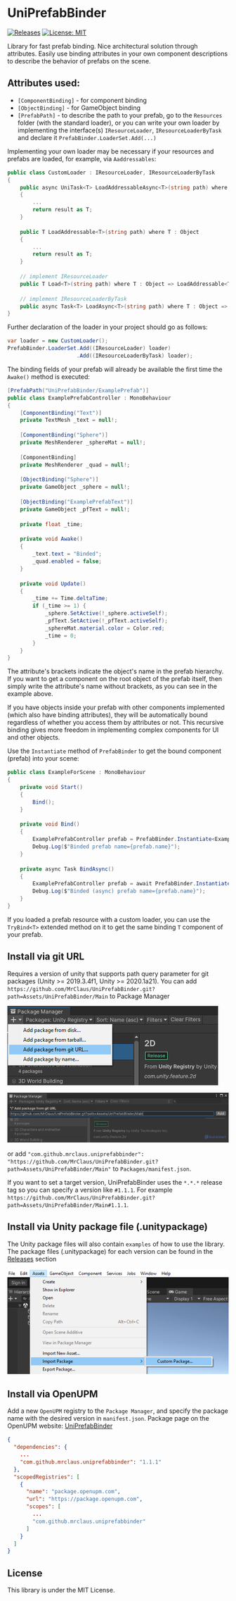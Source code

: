 UniPrefabBinder
===
[![Releases](https://img.shields.io/github/release/MrClaus/UniPrefabBinder.svg)](https://github.com/MrClaus/UniPrefabBinder/releases)
[![License: MIT](https://img.shields.io/badge/License-MIT-green.svg)](https://opensource.org/licenses/MIT)

Library for fast prefab binding. Nice architectural solution through attributes.
Easily use binding attributes in your own component descriptions to describe the behavior of prefabs on the scene.

## Attributes used:
* `[ComponentBinding]` - for component binding
* `[ObjectBinding]` - for GameObject binding
* `[PrefabPath]` - to describe the path to your prefab, go to the `Resources` folder (with the standard loader), or you can write your own loader by implementing the interface(s) `IResourceLoader`, `IResourceLoaderByTask` and declare it `PrefabBinder.LoaderSet.Add(...)`

Implementing your own loader may be necessary if your resources and prefabs are loaded, for example, via `Aaddressables`:

```c#
public class CustomLoader : IResourceLoader, IResourceLoaderByTask
{
    public async UniTask<T> LoadAddressableAsync<T>(string path) where T : Object
    {
        ...
        return result as T;
    }

    public T LoadAddressable<T>(string path) where T : Object
    {
        ...
        return result as T;
    }

    // implement IResourceLoader
    public T Load<T>(string path) where T : Object => LoadAddressable<T>(path);

    // implement IResourceLoaderByTask
    public async Task<T> LoadAsync<T>(string path) where T : Object => await LoadAddressableAsync<T>(path).AsTask();
}
```

Further declaration of the loader in your project should go as follows:

```c#
var loader = new CustomLoader();
PrefabBinder.LoaderSet.Add((IResourceLoader) loader)
                      .Add((IResourceLoaderByTask) loader);
```

The binding fields of your prefab will already be available the first time the `Awake()` method is executed:

```c#
[PrefabPath("UniPrefabBinder/ExamplePrefab")]
public class ExamplePrefabController : MonoBehaviour
{
    [ComponentBinding("Text")]
    private TextMesh _text = null!;
    
    [ComponentBinding("Sphere")]
    private MeshRenderer _sphereMat = null!;
    
    [ComponentBinding]
    private MeshRenderer _quad = null!;
    
    [ObjectBinding("Sphere")]
    private GameObject _sphere = null!;

    [ObjectBinding("ExamplePrefabText")]
    private GameObject _pfText = null!;

    private float _time;

    private void Awake()
    {
        _text.text = "Binded";
        _quad.enabled = false;
    }

    private void Update()
    {
        _time += Time.deltaTime;
        if (_time >= 1) {
            _sphere.SetActive(!_sphere.activeSelf);
            _pfText.SetActive(!_pfText.activeSelf);
            _sphereMat.material.color = Color.red;
            _time = 0;
        }
    }
}
```

The attribute's brackets indicate the object's name in the prefab hierarchy. If you want to get a component on the root object of the prefab itself, then simply write the attribute's name without brackets, as you can see in the example above.

If you have objects inside your prefab with other components implemented (which also have binding attributes), they will be automatically bound regardless of whether you access them by attributes or not. This recursive binding gives more freedom in implementing complex components for UI and other objects.

Use the `Instantiate` method of `PrefabBinder` to get the bound component (prefab) into your scene:
```c#
public class ExampleForScene : MonoBehaviour
{
    private void Start()
    {
        Bind();
    }
    
    private void Bind()
    {
        ExamplePrefabController prefab = PrefabBinder.Instantiate<ExamplePrefabController>(transform);
        Debug.Log($"Binded prefab name={prefab.name}");
    }

    private async Task BindAsync()
    {
        ExamplePrefabController prefab = await PrefabBinder.InstantiateAsync<ExamplePrefabController>(transform);
        Debug.Log($"Binded (async) prefab name={prefab.name}");
    }
}
```

If you loaded a prefab resource with a custom loader, you can use the `TryBind<T>` extended method on it to get the same binding `T` component of your prefab.

## Install via git URL
Requires a version of unity that supports path query parameter for git packages (Unity >= 2019.3.4f1, Unity >= 2020.1a21). You can add `https://github.com/MrClaus/UniPrefabBinder.git?path=Assets/UniPrefabBinder/Main` to Package Manager

![image](https://raw.githubusercontent.com/MrClaus/UniPrefabBinder/main/.github/images/upm_install_1.png)

![image](https://raw.githubusercontent.com/MrClaus/UniPrefabBinder/main/.github/images/upm_install_2.png)

or add `"com.github.mrclaus.uniprefabbinder": "https://github.com/MrClaus/UniPrefabBinder.git?path=Assets/UniPrefabBinder/Main"` to `Packages/manifest.json`.

If you want to set a target version, UniPrefabBinder uses the `*.*.*` release tag so you can specify a version like `#1.1.1`. For example `https://github.com/MrClaus/UniPrefabBinder.git?path=Assets/UniPrefabBinder/Main#1.1.1`.

## Install via Unity package file (.unitypackage)
The Unity package files will also contain `examples` of how to use the library. The package files (.unitypackage) for each version can be found in the [Releases](https://gitHub.com/MrClaus/UniPrefabBinder/releases/) section

![image](https://raw.githubusercontent.com/MrClaus/UniPrefabBinder/main/.github/images/upm_install_3.png)

## Install via OpenUPM
Add a new `OpenUPM` registry to the `Package Manager`, and specify the package name with the desired version in `manifest.json`. Package page on the OpenUPM website: [UniPrefabBinder](https://openupm.com/packages/com.github.mrclaus.uniprefabbinder/)

```json
{
  "dependencies": {
    ...
    "com.github.mrclaus.uniprefabbinder": "1.1.1"
  },
  "scopedRegistries": [
    {
      "name": "package.openupm.com",
      "url": "https://package.openupm.com",
      "scopes": [
        ...
        "com.github.mrclaus.uniprefabbinder"
      ]
    }
  ]
}
```

## License
This library is under the MIT License.
